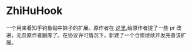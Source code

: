 # ZhiHuHook

一个用来看知乎钓鱼贴中妹子的扩展。原作者在 [这里](https://github.com/xlzd/zhfishhook/pull/3),给原作者提了一些 pr 改进，无奈原作者删库了。在协议许可情况下，新建了一个仓库继续开发完善该扩展。
